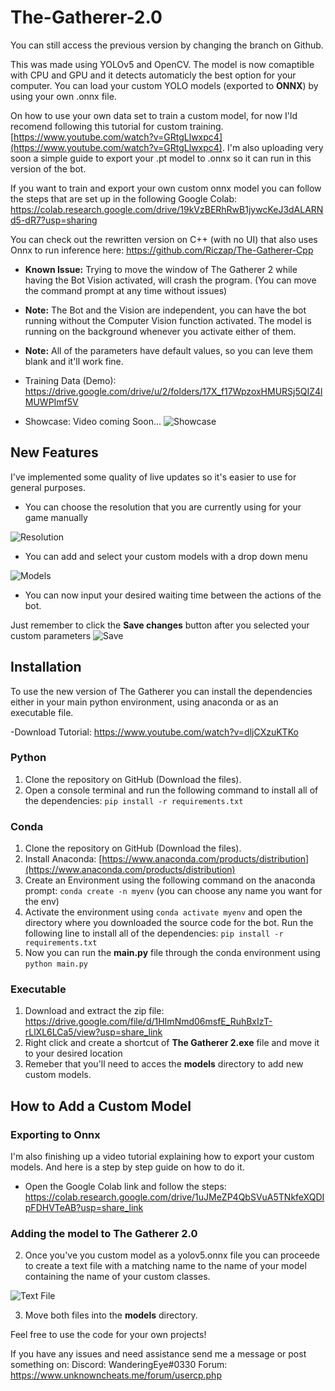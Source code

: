 
# The-Gatherer-2.0
You can still access the previous version by changing the branch on Github.

This was made using YOLOv5 and OpenCV. The model is now comaptible with CPU and GPU and it detects automaticly the best option for your computer. You can load your custom YOLO models (exported to **ONNX**) by using your own .onnx file.

On how to use your own data set to train a custom model, for now I'ld recomend following this tutorial for custom training. [https://www.youtube.com/watch?v=GRtgLlwxpc4](https://www.youtube.com/watch?v=GRtgLlwxpc4). I'm also uploading very soon a simple guide to export your .pt model to .onnx so it can run in this version of the bot.

If you want to train and export your own custom onnx model you can follow the steps that are set up in the following Google Colab: https://colab.research.google.com/drive/19kVzBERhRwB1jywcKeJ3dALARNd5-dR7?usp=sharing

You can check out the rewritten version on C++ (with no UI) that also uses Onnx to run inference here: https://github.com/Riczap/The-Gatherer-Cpp

- **Known Issue:** Trying to move the window of The Gatherer 2 while having the Bot Vision activated, will crash the program. (You can move the command prompt at any time without issues)

 - **Note:** The Bot and the Vision are independent, you can have the bot running without the Computer Vision function activated. The model is running on the background whenever you activate either of them.
 
 - **Note:** All of the parameters have default values, so you can leve them blank and it'll work fine.

- Training Data (Demo): https://drive.google.com/drive/u/2/folders/17X_f17WpzoxHMURSj5QIZ4lMUWPImf5V

- Showcase: Video coming Soon...
![Showcase](https://user-images.githubusercontent.com/77018982/230541525-271eea09-be75-47e8-be8f-6c8bb133668a.PNG)

## New Features
I've implemented some quality of live updates so it's easier to use for general purposes.
- You can choose the resolution that you are currently using for your game manually

![Resolution](https://user-images.githubusercontent.com/77018982/230542772-f769a8ff-7da7-4b67-9fbb-f76bdfd8fa6f.PNG)
- You can add and select your custom models with a drop down menu

![Models](https://user-images.githubusercontent.com/77018982/230542819-248199e9-3c06-4323-b472-fce2487b5446.PNG)
- You can now input your desired waiting time between the actions of the bot.

Just remember to click the **Save changes** button after you selected your custom parameters
![Save](https://user-images.githubusercontent.com/77018982/230543242-8bdbd567-e4e6-493d-bb11-cf7b62abba1e.PNG)


## Installation
To use the new version of The Gatherer you can install the dependencies either in your main python environment, using anaconda or as an executable file.

-Download Tutorial: https://www.youtube.com/watch?v=dljCXzuKTKo
### Python
 1. Clone the repository on GitHub (Download the files).
 2. Open a console terminal and run the following command to install all of the dependencies: `pip install -r requirements.txt`
### Conda
 1. Clone the repository on GitHub (Download the files).
 2. Install Anaconda: [https://www.anaconda.com/products/distribution](https://www.anaconda.com/products/distribution)
 3. Create an Environment using the following command on the anaconda prompt: `conda create -n myenv` (you can choose any name you want for the env)
 4. Activate the environment using `conda activate myenv` and open the directory where you downloaded the source code for the bot. Run the following line to install all of the dependencies: `pip install -r requirements.txt`
 5. Now you can run the **main.py** file through the conda environment using `python main.py`
### Executable
 1. Download and extract the zip file: https://drive.google.com/file/d/1HImNmd06msfE_RuhBxIzT-rLlXL6LCa5/view?usp=share_link
 2. Right click and create a shortcut of **The Gatherer 2.exe** file and move it to your desired location
 3. Remeber that you'll need to acces the **models** directory to add new custom models.

## How to Add a Custom Model
### Exporting to Onnx
 I'm also finishing up a video tutorial explaining how to export your custom models. And here is a step by step guide on how to do it.
- Open the Google Colab link and follow the steps: https://colab.research.google.com/drive/1uJMeZP4QbSVuA5TNkfeXQDIpFDHVTeAB?usp=share_link
 ### Adding the model to The Gatherer 2.0
 2. Once you've you custom model as a yolov5.onnx file you can proceede to create a text file with a matching name to the name of your model containing the name of your custom classes.
 
 ![Text File](https://user-images.githubusercontent.com/77018982/230546123-b4ef79b7-b65a-42ce-be44-0ad4ee847e22.PNG)
 
 3. Move both files into the **models** directory.

Feel free to use the code for your own projects!

If you have any issues and need assistance send me a message or post something on:
Discord: WanderingEye#0330
Forum: https://www.unknowncheats.me/forum/usercp.php

